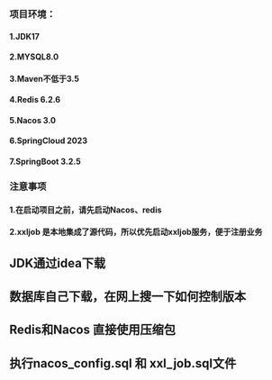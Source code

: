 ### 项目环境：
#### 1.JDK17
#### 2.MYSQL8.0
#### 3.Maven不低于3.5
#### 4.Redis 6.2.6
#### 5.Nacos 3.0
#### 6.SpringCloud 2023
#### 7.SpringBoot 3.2.5

### 注意事项
#### 1.在启动项目之前，请先启动Nacos、redis
#### 2.xxljob 是本地集成了源代码，所以优先启动xxljob服务，便于注册业务

## JDK通过idea下载
## 数据库自己下载，在网上搜一下如何控制版本
## Redis和Nacos 直接使用压缩包
## 执行nacos_config.sql 和 xxl_job.sql文件